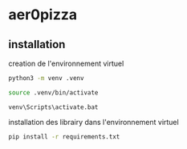 # aer0pizza
## installation

creation de l'environnement virtuel

```bash
python3 -m venv .venv
```

```bash
source .venv/bin/activate
```

```dos
venv\Scripts\activate.bat
```

installation des librairy dans l'environnement virtuel
```bash
pip install -r requirements.txt
```

